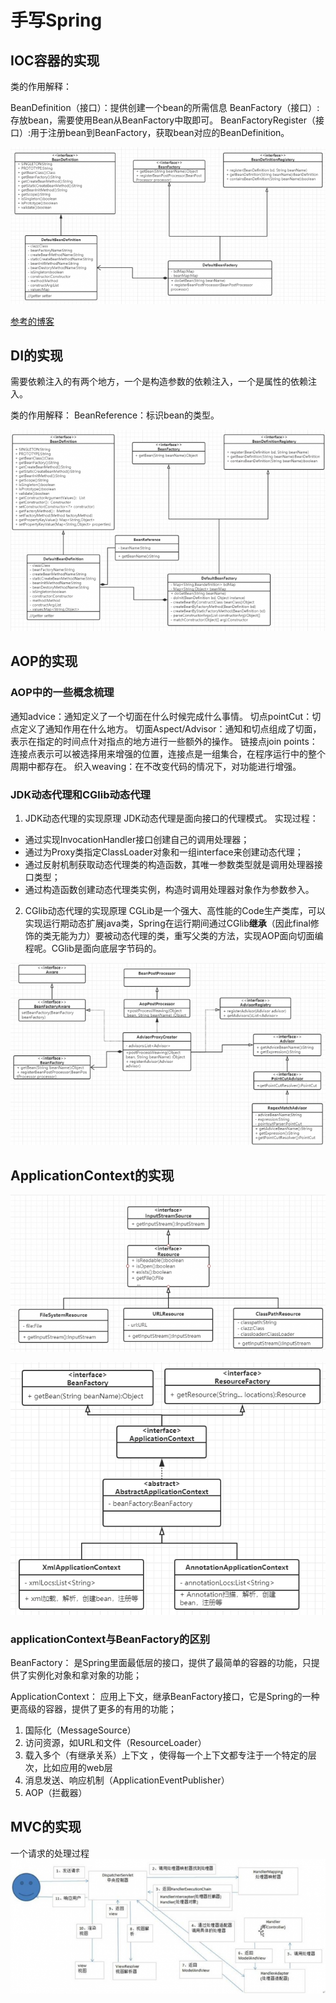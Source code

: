 # 手写Spring


## IOC容器的实现
类的作用解释：

BeanDefinition（接口）：提供创建一个bean的所需信息
BeanFactory（接口）:存放bean，需要使用Bean从BeanFactory中取即可。
BeanFactoryRegister（接口）:用于注册bean到BeanFactory，获取bean对应的BeanDefinition。


![IOC容器类图](https://github.com/zofun/myspring/raw/master/img/ioc.png)


[参考的博客](https://juejin.im/post/5c11b1e06fb9a04a0d56b787)


## DI的实现
需要依赖注入的有两个地方，一个是构造参数的依赖注入，一个是属性的依赖注入。


类的作用解释：
BeanReference：标识bean的类型。

![DI类图](https://github.com/zofun/myspring/raw/master/img/di.png)



## AOP的实现

### AOP中的一些概念梳理
通知advice：通知定义了一个切面在什么时候完成什么事情。
切点pointCut：切点定义了通知作用在什么地方。
切面Aspect/Advisor：通知和切点组成了切面，表示在指定的时间点什对指点的地方进行一些额外的操作。
链接点join points：连接点表示可以被选择用来增强的位置，连接点是一组集合，在程序运行中的整个周期中都存在。
织入weaving：在不改变代码的情况下，对功能进行增强。

### JDK动态代理和CGlib动态代理
1. JDK动态代理的实现原理
JDK动态代理是面向接口的代理模式。
实现过程：
- 通过实现InvocationHandler接口创建自己的调用处理器；
- 通过为Proxy类指定ClassLoader对象和一组interface来创建动态代理；
- 通过反射机制获取动态代理类的构造函数，其唯一参数类型就是调用处理器接口类型；
- 通过构造函数创建动态代理类实例，构造时调用处理器对象作为参数参入。

2. CGlib动态代理的实现原理
CGLib是一个强大、高性能的Code生产类库，可以实现运行期动态扩展java类，Spring在运行期间通过CGlib**继承**（因此final修饰的类无能为力）要被动态代理的类，重写父类的方法，实现AOP面向切面编程呢。CGlib是面向底层字节码的。

![AOP类图](https://github.com/zofun/myspring/raw/master/img/aop.png)



## ApplicationContext的实现


![类图](https://github.com/zofun/myspring/raw/master/img/a1.png)

![3iV02Q.png](https://github.com/zofun/myspring/raw/master/img/a2.png)

### applicationContext与BeanFactory的区别
BeanFactory：
是Spring里面最低层的接口，提供了最简单的容器的功能，只提供了实例化对象和拿对象的功能；

ApplicationContext：
应用上下文，继承BeanFactory接口，它是Spring的一种更高级的容器，提供了更多的有用的功能；
1) 国际化（MessageSource）
2) 访问资源，如URL和文件（ResourceLoader）
3) 载入多个（有继承关系）上下文 ，使得每一个上下文都专注于一个特定的层次，比如应用的web层  
4) 消息发送、响应机制（ApplicationEventPublisher）
5) AOP（拦截器）


## MVC的实现
一个请求的处理过程
![mvc请求的处理流程](https://github.com/zofun/myspring/raw/master/img/mvc.png)



